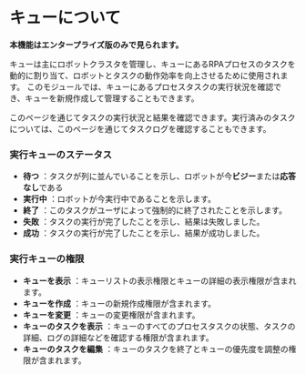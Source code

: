 # キューについて
**本機能はエンタープライズ版のみで見られます。**

キューは主にロボットクラスタを管理し、キューにあるRPAプロセスのタスクを動的に割り当て、ロボットとタスクの動作効率を向上させるために使用されます。
このモジュールでは、キューにあるプロセスタスクの実行状況を確認でき、キューを新規作成して管理することもできます。



このページを通じてタスクの実行状況と結果を確認できます。実行済みのタスクについては、このページを通じてタスクログを確認することもできます。

### 実行キューのステータス
- **待つ** ：タスクが列に並んでいることを示し、ロボットが今**ビジー**または**応答なし**である
- **実行中** ：ロボットが今実行中であることを示します。
- **終了** ：このタスクがユーザによって強制的に終了されたことを示します。
- **失敗** ：タスクの実行が完了したことを示し、結果は失敗しました。
- **成功** ：タスクの実行が完了したことを示し、結果が成功しました。

### 実行キューの権限
- **キューを表示** ：キューリストの表示権限とキューの詳細の表示権限が含まれます。
- **キューを作成** ：キューの新規作成権限が含まれます。
- **キューを変更** ：キューの変更権限が含まれます。
- **キューのタスクを表示** ：キューのすべてのプロセスタスクの状態、タスクの詳細、ログの詳細などを確認する権限が含まれます。
- **キューのタスクを編集** ：キューのタスクを終了とキューの優先度を調整の権限が含まれます。
